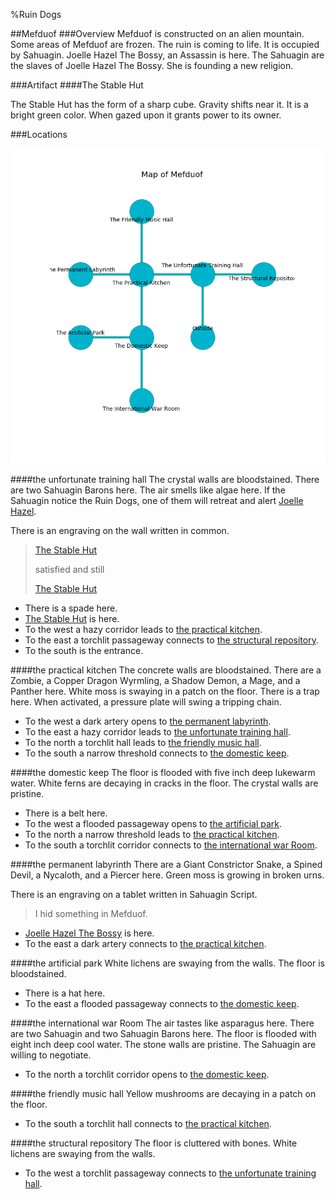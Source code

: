 %Ruin Dogs

##Mefduof
###Overview
Mefduof is constructed on an alien mountain. Some areas of Mefduof are frozen. The ruin is coming to life. It is occupied by Sahuagin. <a name="Joelle-Hazel-The-Bossy"></a>Joelle Hazel The Bossy, an Assassin is here. The Sahuagin are the slaves of Joelle Hazel The Bossy. She  is founding a new religion. 



###Artifact
####<a name="The-Stable-Hut"></a>The Stable Hut


The Stable Hut has the form of a sharp cube. Gravity shifts near it. It is a bright green color. When gazed upon it grants power to its owner. 





###Locations


![](../v2/images/Mefduof.png)

####<a name="the-unfortunate-training-hall"></a>the unfortunate training hall
The crystal walls are bloodstained. There are two Sahuagin Barons here. The air smells like algae here. If the Sahuagin notice the Ruin Dogs, one of them will retreat and alert [Joelle Hazel](#Joelle-Hazel). 

There is an engraving on the wall written in common. 

> [The Stable Hut](#The-Stable-Hut)
>
> satisfied and still
>
> [The Stable Hut](#The-Stable-Hut)
>


* There is a spade here.
* [The Stable Hut](#The-Stable-Hut) is here.
* To the west a hazy corridor leads to [the practical kitchen](#the-practical-kitchen).
* To the east a torchlit passageway connects to [the structural repository](#the-structural-repository).
* To the south is the entrance.


####<a name="the-practical-kitchen"></a>the practical kitchen
The concrete walls are bloodstained. There are a Zombie, a Copper Dragon Wyrmling, a Shadow Demon, a Mage, and a Panther here. White moss is swaying in a patch on the floor. There is a trap here. When activated, a pressure plate will swing a tripping chain. 



* To the west a dark artery opens to [the permanent labyrinth](#the-permanent-labyrinth).
* To the east a hazy corridor leads to [the unfortunate training hall](#the-unfortunate-training-hall).
* To the north a torchlit hall leads to [the friendly music hall](#the-friendly-music-hall).
* To the south a narrow threshold connects to [the domestic keep](#the-domestic-keep).


####<a name="the-domestic-keep"></a>the domestic keep
The floor is flooded with five inch deep lukewarm water. White ferns are decaying in cracks in the floor. The crystal walls are pristine. 



* There is a belt here.
* To the west a flooded passageway opens to [the artificial park](#the-artificial-park).
* To the north a narrow threshold leads to [the practical kitchen](#the-practical-kitchen).
* To the south a torchlit corridor connects to [the international war Room](#the-international-war-Room).


####<a name="the-permanent-labyrinth"></a>the permanent labyrinth
There are a Giant Constrictor Snake, a Spined Devil, a Nycaloth, and a Piercer here. Green moss is growing in broken urns. 

There is an engraving on a tablet written in Sahuagin Script. 

> I hid something in Mefduof.
>


* [Joelle Hazel The Bossy](#Joelle-Hazel-The-Bossy) is here.
* To the east a dark artery connects to [the practical kitchen](#the-practical-kitchen).


####<a name="the-artificial-park"></a>the artificial park
White lichens are swaying from the walls. The floor is bloodstained. 



* There is a hat here.
* To the east a flooded passageway connects to [the domestic keep](#the-domestic-keep).


####<a name="the-international-war-Room"></a>the international war Room
The air tastes like asparagus here. There are two Sahuagin and two Sahuagin Barons here. The floor is flooded with eight inch deep cool water. The stone walls are pristine. The Sahuagin are willing to negotiate. 



* To the north a torchlit corridor opens to [the domestic keep](#the-domestic-keep).


####<a name="the-friendly-music-hall"></a>the friendly music hall
Yellow mushrooms are decaying in a patch on the floor. 



* To the south a torchlit hall connects to [the practical kitchen](#the-practical-kitchen).


####<a name="the-structural-repository"></a>the structural repository
The floor is cluttered with bones. White lichens are swaying from the walls. 



* To the west a torchlit passageway connects to [the unfortunate training hall](#the-unfortunate-training-hall).


